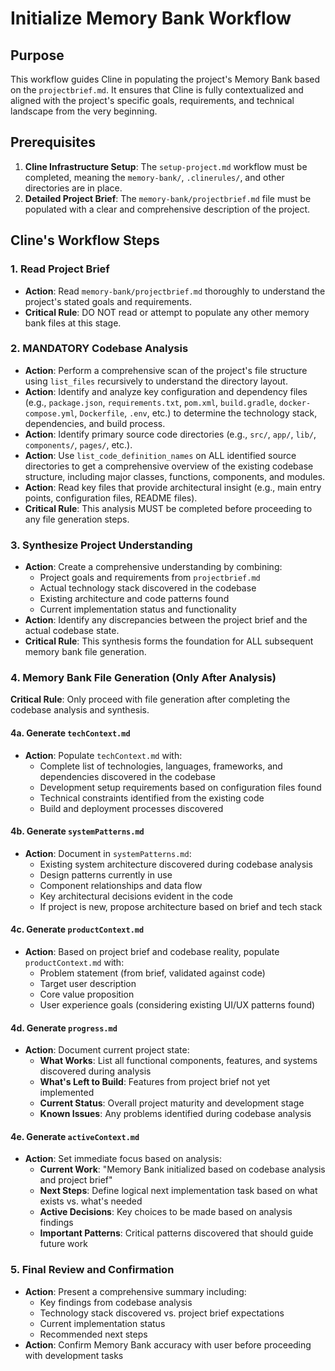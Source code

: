 # Initialize Memory Bank Workflow

## Purpose
This workflow guides Cline in populating the project's Memory Bank based on the `projectbrief.md`. It ensures that Cline is fully contextualized and aligned with the project's specific goals, requirements, and technical landscape from the very beginning.

## Prerequisites
1.  **Cline Infrastructure Setup**: The `setup-project.md` workflow must be completed, meaning the `memory-bank/`, `.clinerules/`, and other directories are in place.
2.  **Detailed Project Brief**: The `memory-bank/projectbrief.md` file must be populated with a clear and comprehensive description of the project.

## Cline's Workflow Steps

### 1. Read Project Brief
- **Action**: Read `memory-bank/projectbrief.md` thoroughly to understand the project's stated goals and requirements.
- **Critical Rule**: DO NOT read or attempt to populate any other memory bank files at this stage.

### 2. MANDATORY Codebase Analysis
- **Action**: Perform a comprehensive scan of the project's file structure using `list_files` recursively to understand the directory layout.
- **Action**: Identify and analyze key configuration and dependency files (e.g., `package.json`, `requirements.txt`, `pom.xml`, `build.gradle`, `docker-compose.yml`, `Dockerfile`, `.env`, etc.) to determine the technology stack, dependencies, and build process.
- **Action**: Identify primary source code directories (e.g., `src/`, `app/`, `lib/`, `components/`, `pages/`, etc.).
- **Action**: Use `list_code_definition_names` on ALL identified source directories to get a comprehensive overview of the existing codebase structure, including major classes, functions, components, and modules.
- **Action**: Read key files that provide architectural insight (e.g., main entry points, configuration files, README files).
- **Critical Rule**: This analysis MUST be completed before proceeding to any file generation steps.

### 3. Synthesize Project Understanding
- **Action**: Create a comprehensive understanding by combining:
    - Project goals and requirements from `projectbrief.md`
    - Actual technology stack discovered in the codebase
    - Existing architecture and code patterns found
    - Current implementation status and functionality
- **Action**: Identify any discrepancies between the project brief and the actual codebase state.
- **Critical Rule**: This synthesis forms the foundation for ALL subsequent memory bank file generation.

### 4. Memory Bank File Generation (Only After Analysis)
**Critical Rule**: Only proceed with file generation after completing the codebase analysis and synthesis.

#### 4a. Generate `techContext.md`
- **Action**: Populate `techContext.md` with:
    - Complete list of technologies, languages, frameworks, and dependencies discovered in the codebase
    - Development setup requirements based on configuration files found
    - Technical constraints identified from the existing code
    - Build and deployment processes discovered

#### 4b. Generate `systemPatterns.md`
- **Action**: Document in `systemPatterns.md`:
    - Existing system architecture discovered during codebase analysis
    - Design patterns currently in use
    - Component relationships and data flow
    - Key architectural decisions evident in the code
    - If project is new, propose architecture based on brief and tech stack

#### 4c. Generate `productContext.md`
- **Action**: Based on project brief and codebase reality, populate `productContext.md` with:
    - Problem statement (from brief, validated against code)
    - Target user description
    - Core value proposition
    - User experience goals (considering existing UI/UX patterns found)

#### 4d. Generate `progress.md`
- **Action**: Document current project state:
    - **What Works**: List all functional components, features, and systems discovered during analysis
    - **What's Left to Build**: Features from project brief not yet implemented
    - **Current Status**: Overall project maturity and development stage
    - **Known Issues**: Any problems identified during codebase analysis

#### 4e. Generate `activeContext.md`
- **Action**: Set immediate focus based on analysis:
    - **Current Work**: "Memory Bank initialized based on codebase analysis and project brief"
    - **Next Steps**: Define logical next implementation task based on what exists vs. what's needed
    - **Active Decisions**: Key choices to be made based on analysis findings
    - **Important Patterns**: Critical patterns discovered that should guide future work

### 5. Final Review and Confirmation
- **Action**: Present a comprehensive summary including:
    - Key findings from codebase analysis
    - Technology stack discovered vs. project brief expectations
    - Current implementation status
    - Recommended next steps
- **Action**: Confirm Memory Bank accuracy with user before proceeding with development tasks
